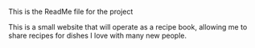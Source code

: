 This is the ReadMe file for the project

This is a small website that will operate as a recipe book, allowing me to
share recipes for dishes I love with many new people.
